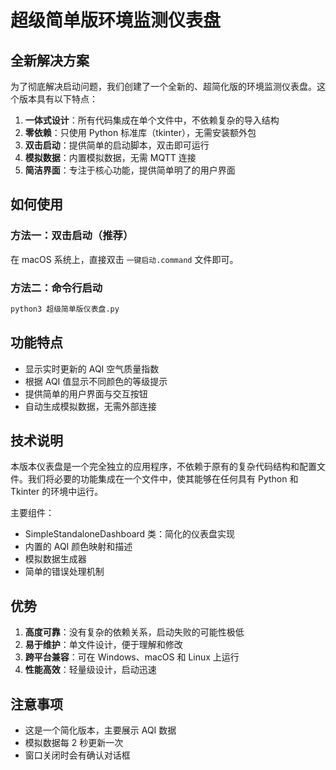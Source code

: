 # 超级简单版环境监测仪表盘

## 全新解决方案

为了彻底解决启动问题，我们创建了一个全新的、超简化版的环境监测仪表盘。这个版本具有以下特点：

1. **一体式设计**：所有代码集成在单个文件中，不依赖复杂的导入结构
2. **零依赖**：只使用 Python 标准库（tkinter），无需安装额外包
3. **双击启动**：提供简单的启动脚本，双击即可运行
4. **模拟数据**：内置模拟数据，无需 MQTT 连接
5. **简洁界面**：专注于核心功能，提供简单明了的用户界面

## 如何使用

### 方法一：双击启动（推荐）

在 macOS 系统上，直接双击 `一键启动.command` 文件即可。

### 方法二：命令行启动

```bash
python3 超级简单版仪表盘.py
```

## 功能特点

- 显示实时更新的 AQI 空气质量指数
- 根据 AQI 值显示不同颜色的等级提示
- 提供简单的用户界面与交互按钮
- 自动生成模拟数据，无需外部连接

## 技术说明

本版本仪表盘是一个完全独立的应用程序，不依赖于原有的复杂代码结构和配置文件。我们将必要的功能集成在一个文件中，使其能够在任何具有 Python 和 Tkinter 的环境中运行。

主要组件：

- SimpleStandaloneDashboard 类：简化的仪表盘实现
- 内置的 AQI 颜色映射和描述
- 模拟数据生成器
- 简单的错误处理机制

## 优势

1. **高度可靠**：没有复杂的依赖关系，启动失败的可能性极低
2. **易于维护**：单文件设计，便于理解和修改
3. **跨平台兼容**：可在 Windows、macOS 和 Linux 上运行
4. **性能高效**：轻量级设计，启动迅速

## 注意事项

- 这是一个简化版本，主要展示 AQI 数据
- 模拟数据每 2 秒更新一次
- 窗口关闭时会有确认对话框
